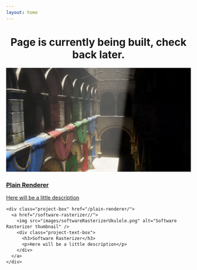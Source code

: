 ```yaml
---
layout: home
---
```


<h1 style="text-align:center;"> 
    Page is currently being built, check back later.
</h1>

<div class="project-container">
    <div class="project-box" href="/plain-renderer/">
      <a href="/plain-renderer/">
        <img src="images/plainSponza01.png" alt="Plain thumbnail" />
        <div class="project-text-box">
          <h3>Plain Renderer</h3>
          <p>Here will be a little description</p>
        </div>
      </a>
    </div>

    <div class="project-box" href="/plain-renderer/">
      <a href="/software-rasterizer//">
        <img src="images/softwareRasterizerUkulele.png" alt="Software Rasterizer thumbnail" />
        <div class="project-text-box">
          <h3>Software Rasterizer</h3>
          <p>Here will be a little description</p>
        </div>
      </a>
    </div>
</div>

<br class="float-clear" />